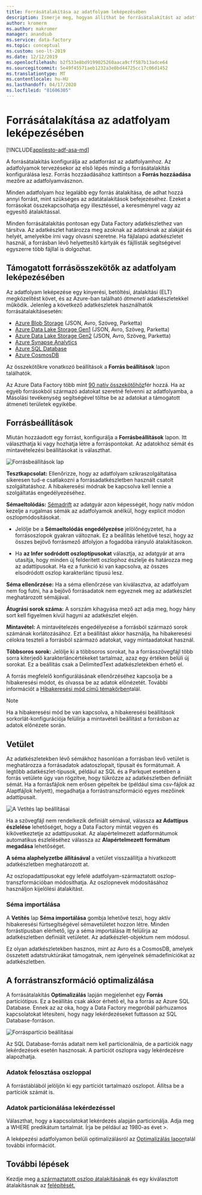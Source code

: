 ```yaml
---
title: Forrásátalakítása az adatfolyam leképezésében
description: Ismerje meg, hogyan állíthat be forrásátalakítást az adatfolyam leképezésében.
author: kromerm
ms.author: makromer
manager: anandsub
ms.service: data-factory
ms.topic: conceptual
ms.custom: seo-lt-2019
ms.date: 12/12/2019
ms.openlocfilehash: b2f533e8bd9199025260aaca9cff587b13adce64
ms.sourcegitcommit: 5e49f45571aeb1232a3e0bd44725cc17c06d1452
ms.translationtype: MT
ms.contentlocale: hu-HU
ms.lasthandoff: 04/17/2020
ms.locfileid: "81606305"
---
```

# <a name="source-transformation-in-mapping-data-flow"></a>Forrásátalakítása az adatfolyam leképezésében 

[!INCLUDE[appliesto-adf-asa-md](includes/appliesto-adf-asa-md.md)]

A forrásátalakítás konfigurálja az adatforrást az adatfolyamhoz. Az adatfolyamok tervezésekor az első lépés mindig a forrásátalakítás konfigurálása lesz. Forrás hozzáadásához kattintson a **Forrás hozzáadása** mezőre az adatfolyamvásznon.

Minden adatfolyam hoz legalább egy forrás átalakítása, de adhat hozzá annyi forrást, mint szükséges az adatátalakítások befejezéséhez. Ezeket a forrásokat összekapcsolhatja egy illesztéssel, a keresményrel vagy az egyesítő átalakítással.

Minden forrásátalakítás pontosan egy Data Factory adatkészlethez van társítva. Az adatkészlet határozza meg azoknak az adatoknak az alakját és helyét, amelyekbe írni vagy olvasni szeretne. Ha fájlalapú adatkészletet használ, a forrásban lévő helyettesítő kártyák és fájllisták segítségével egyszerre több fájllal is dolgozhat.

## <a name="supported-source-connectors-in-mapping-data-flow"></a>Támogatott forrásösszekötők az adatfolyam leképezésében

Az adatfolyam leképezése egy kinyerési, betöltési, átalakítási (ELT) megközelítést követ, és az Azure-ban található *átmeneti* adatkészletekkel működik. Jelenleg a következő adatkészletek használhatók forrásátalakításesetén:
    
* [Azure Blob Storage](connector-azure-blob-storage.md#mapping-data-flow-properties) (JSON, Avro, Szöveg, Parketta)
* [Azure Data Lake Storage Gen1](connector-azure-data-lake-store.md#mapping-data-flow-properties) (JSON, Avro, Szöveg, Parketta)
* [Azure Data Lake Storage Gen2](connector-azure-data-lake-storage.md#mapping-data-flow-properties) (JSON, Avro, Szöveg, Parketta)
* [Azure Synapse Analytics](connector-azure-sql-data-warehouse.md#mapping-data-flow-properties)
* [Azure SQL Database](connector-azure-sql-database.md#mapping-data-flow-properties)
* [Azure CosmosDB](connector-azure-cosmos-db.md#mapping-data-flow-properties)

Az összekötőkre vonatkozó beállítások a **Forrás beállítások** lapon találhatók. 

Az Azure Data Factory több mint [90 natív összekötőhöz](connector-overview.md)fér hozzá. Ha az egyéb forrásokból származó adatokat szeretné felvenni az adatfolyamba, a Másolási tevékenység segítségével töltse be az adatokat a támogatott átmeneti területek egyikébe.

## <a name="source-settings"></a>Forrásbeállítások

Miután hozzáadott egy forrást, konfigurálja a **Forrásbeállítások** lapon. Itt választhatja ki vagy hozhatja létre a forráspontokat. Az adatokhoz sémát és mintavételezési beállításokat is választhat.

![Forrásbeállítások lap](media/data-flow/source1.png "Forrásbeállítások lap")

**Tesztkapcsolat:** Ellenőrizze, hogy az adatfolyam szikraszolgáltatása sikeresen tud-e csatlakozni a forrásadatkészletben használt csatolt szolgáltatáshoz. A hibakeresési módnak be kapcsolva kell lennie a szolgáltatás engedélyezéséhez.

**Sémaeltolódás:** [Sémadrift](concepts-data-flow-schema-drift.md) az adatgyár azon képességét, hogy natív módon kezelje a rugalmas sémák az adatfolyamok anélkül, hogy explicit módon oszlopmódosításokat.

* Jelölje be a **Sémaeltolódás engedélyezése** jelölőnégyzetet, ha a forrásoszlopok gyakran változnak. Ez a beállítás lehetővé teszi, hogy az összes bejövő forrásmező átfolyjon a fogadóba irányuló átalakításokon.

* Ha **az Infer sodródott oszloptípusokat** választja, az adatgyár at arra utasítja, hogy minden új felderített oszlophoz észlelje és határozza meg az adattípusokat. Ha ez a funkció ki van kapcsolva, az összes elsodródott oszlop karakterlánc típusú lesz.

**Séma ellenőrzése:** Ha a séma ellenőrzése van kiválasztva, az adatfolyam nem fog futni, ha a bejövő forrásadatok nem egyeznek meg az adatkészlet meghatározott sémájával.

**Átugrási sorok száma:** A sorszám kihagyása mező azt adja meg, hogy hány sort kell figyelmen kívül hagyni az adatkészlet elején.

**Mintavétel:** A mintavételezés engedélyezése a forrásból származó sorok számának korlátozásához. Ezt a beállítást akkor használja, ha hibakeresési célokra teszteli a forrásból származó adatokat, vagy mintaadatokat használ.

**Többsoros sorok:** Jelölje ki a többsoros sorokat, ha a forrásszövegfájl több sorra kiterjedő karakterláncértékeket tartalmaz, azaz egy értéken belüli új sorokat. Ez a beállítás csak a DelimitedText adatkészletekben érhető el.

A forrás megfelelő konfigurálásának ellenőrzéséhez kapcsolja be a hibakeresési módot, és olvassa be az adatok előnézetét. További információt a [Hibakeresési mód című témakörben](concepts-data-flow-debug-mode.md)talál.

> [!NOTE]
> Ha a hibakeresési mód be van kapcsolva, a hibakeresési beállítások sorkorlát-konfigurációja felülírja a mintavételi beállítást a forrásban az adatok előnézete során.

## <a name="projection"></a>Vetület

Az adatkészletekben lévő sémákhoz hasonlóan a forrásban lévő vetület is meghatározza a forrásadatok adatoszlopait, típusait és formátumait. A legtöbb adatkészlet-típusok, például az SQL és a Parkquet esetében a forrás vetülete úgy van rögzítve, hogy tükrözze az adatkészletben definiált sémát. Ha a forrásfájlok nem erősen gépeltek be (például sima csv-fájlok az Alaptfájlok helyett), megadhatja a forrástranszformáció egyes mezőinek adattípusait.

![A Vetítés lap beállításai](media/data-flow/source3.png "Vetület")

Ha a szövegfájl nem rendelkezik definiált sémával, válassza **az Adattípus észlelése** lehetőséget, hogy a Data Factory mintát vegyen és kikövetkeztetje az adattípusokat. Az alapértelmezett adatformátumok automatikus észleléséhez válassza az **Alapértelmezett formátum megadása** lehetőséget.

**A séma alaphelyzetbe állításával** a vetület visszaállítja a hivatkozott adatkészletben meghatározott at.

Az oszlopadattípusokat egy lefelé adatfolyam-származtatott oszlop-transzformációban módosíthatja. Az oszlopnevek módosításához használjon kijelölési átalakítást.

### <a name="import-schema"></a>Séma importálása

A **Vetítés** lap **Séma importálása** gombja lehetővé teszi, hogy aktív hibakeresési fürtsegítségével sémavetületet hozzon létre. Minden forrástípusban elérhető, így a séma importálása itt felülírja az adatkészletben definiált vetületet. Az adatkészlet-objektum nem módosul.

Ez olyan adatkészletekben hasznos, mint az Avro és a CosmosDB, amelyek összetett adatstruktúrákat támogatnak, nem igényelnek sémadefiníciókat az adatkészletben.

## <a name="optimize-the-source-transformation"></a>A forrástranszformáció optimalizálása

A forrásátalakítás **Optimalizálás** lapján megjelenhet egy **Forrás** partíciótípus. Ez a beállítás csak akkor érhető el, ha a forrás az Azure SQL Database. Ennek az az oka, hogy a Data Factory megpróbál párhuzamos kapcsolatokat létesíteni, hogy nagy lekérdezéseket futtasson az SQL Database-forráson.

![Forráspartíció beállításai](media/data-flow/sourcepart3.png "Particionálás")

Az SQL Database-forrás adatait nem kell particionálnia, de a partíciók nagy lekérdezések esetén hasznosak. A partíciót oszlopra vagy lekérdezésre alapozhatja.

### <a name="use-a-column-to-partition-data"></a>Adatok felosztása oszloppal

A forrástáblából jelöljön ki egy partíciót tartalmazó oszlopot. Állítsa be a partíciók számát is.

### <a name="use-a-query-to-partition-data"></a>Adatok particionálása lekérdezéssel

Választhat, hogy a kapcsolatokat lekérdezés alapján particionálja. Adja meg a WHERE predikátum tartalmát. Írja be például az 1980-as évet >.

A leképezési adatfolyamon belüli optimalizálásról az [Optimalizálás lapon](concepts-data-flow-overview.md#optimize)talál további információt.

## <a name="next-steps"></a>További lépések

Kezdje meg [a származtatott oszlop átalakításának](data-flow-derived-column.md) és egy kiválasztott átalakításnak az [felépítését.](data-flow-select.md)
